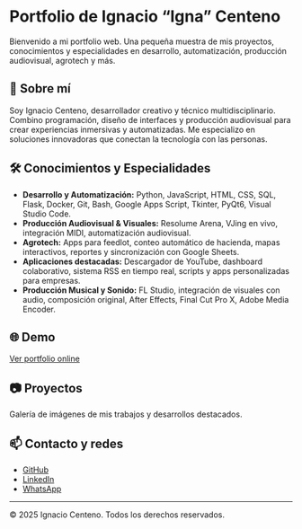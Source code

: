 # Portfolio de Ignacio “Igna” Centeno

Bienvenido a mi portfolio web. Una pequeña muestra de mis proyectos, conocimientos y especialidades en desarrollo, automatización, producción audiovisual, agrotech y más.

## 🚀 Sobre mí

Soy Ignacio Centeno, desarrollador creativo y técnico multidisciplinario. 
Combino programación, diseño de interfaces y producción audiovisual para crear experiencias inmersivas y automatizadas. 
Me especializo en soluciones innovadoras que conectan la tecnología con las personas.

## 🛠️ Conocimientos y Especialidades

- **Desarrollo y Automatización:** Python, JavaScript, HTML, CSS, SQL, Flask, Docker, Git, Bash, Google Apps Script, Tkinter, PyQt6, Visual Studio Code.
- **Producción Audiovisual & Visuales:** Resolume Arena, VJing en vivo, integración MIDI, automatización audiovisual.
- **Agrotech:** Apps para feedlot, conteo automático de hacienda, mapas interactivos, reportes y sincronización con Google Sheets.
- **Aplicaciones destacadas:** Descargador de YouTube, dashboard colaborativo, sistema RSS en tiempo real, scripts y apps personalizadas para empresas.
- **Producción Musical y Sonido:** FL Studio, integración de visuales con audio, composición original, After Effects, Final Cut Pro X, Adobe Media Encoder.

## 🌐 Demo

[Ver portfolio online](https://ignacentenox.github.io/portfolio.github.io/)

## 📷 Proyectos

Galería de imágenes de mis trabajos y desarrollos destacados.

## 📫 Contacto y redes

- [GitHub](https://github.com/ignacentenox)
- [LinkedIn](https://www.linkedin.com/in/ignace44/)
- [WhatsApp](https://wa.me/5493582449174)

---

© 2025 Ignacio Centeno. Todos los derechos reservados.
